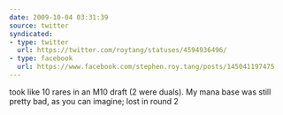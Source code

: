 ```yaml
---
date: 2009-10-04 03:31:39
source: twitter
syndicated:
- type: twitter
  url: https://twitter.com/roytang/statuses/4594936496/
- type: facebook
  url: https://www.facebook.com/stephen.roy.tang/posts/145041197475
---
```


took like 10 rares in an M10 draft (2 were duals). My mana base was still pretty bad, as you can imagine; lost in round 2